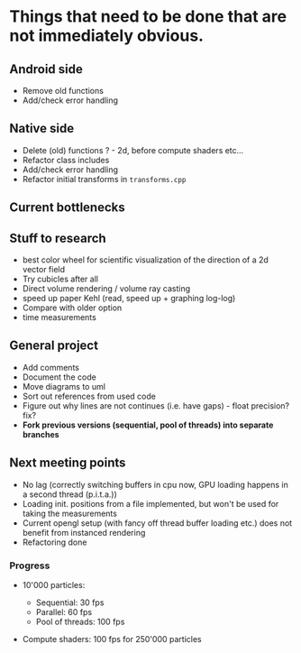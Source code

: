# Things that need to be done that are not immediately obvious.

## Android side
- Remove old functions
- Add/check error handling

## Native side
- Delete (old) functions ? - 2d, before compute shaders etc...
- Refactor class includes
- Add/check error handling
- Refactor initial transforms in `transforms.cpp`

## Current bottlenecks


## Stuff to research
- best color wheel for scientific visualization of the direction of a 2d vector field
- Try cubicles after all
- Direct volume rendering / volume ray casting
- speed up paper Kehl (read, speed up + graphing log-log)
- Compare with older option
- time measurements


## General project
- Add comments
- Document the code
- Move diagrams to uml
- Sort out references from used code
- Figure out why lines are not continues (i.e. have gaps) - float precision? fix?
- **Fork previous versions (sequential, pool of threads) into separate branches**


## Next meeting points
- No lag (correctly switching buffers in cpu now, GPU loading happens in a second thread (p.i.t.a.))
- Loading init. positions from a file implemented, but won't be used for taking the measurements
- Current opengl setup (with fancy off thread buffer loading etc.) does not benefit from instanced rendering
- Refactoring done

### Progress
- 10'000 particles:
  - Sequential: 30 fps
  - Parallel: 60 fps
  - Pool of threads: 100 fps
  
- Compute shaders: 100 fps for 250'000 particles
